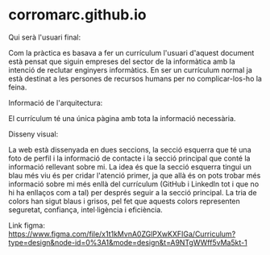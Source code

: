 # corromarc.github.io

Qui serà l'usuari final:

Com la pràctica es basava a fer un currículum l'usuari d'aquest document està pensat que siguin empreses del sector de la informàtica amb la intenció de reclutar enginyers informàtics. En ser un currículum normal ja està destinat a les persones de recursos humans per no complicar-los-ho la feina.

Informació de l'arquitectura:

El currículum té una única pàgina amb tota la informació necessària.

Disseny visual:

La web està dissenyada en dues seccions, la secció esquerra que té una foto de perfil i la informació de contacte i la secció principal que conté la informació rellevant sobre mi. La idea és que la secció esquerra tingui un blau més viu és per cridar l'atenció primer, ja que allà és on pots trobar més informació sobre mi més enllà del currículum (GitHub i LinkedIn tot i que no hi ha enllaços com a tal) per després seguir a la secció principal. La tria de colors han sigut blaus i grisos, pel fet que aquests colors representen seguretat, confiança, intel·ligència i eficiència.

Link figma:
https://www.figma.com/file/x1t1kMvnA0ZGlPXwKXFIGa/Curriculum?type=design&node-id=0%3A1&mode=design&t=A9NTgWWff5vMa5kt-1
